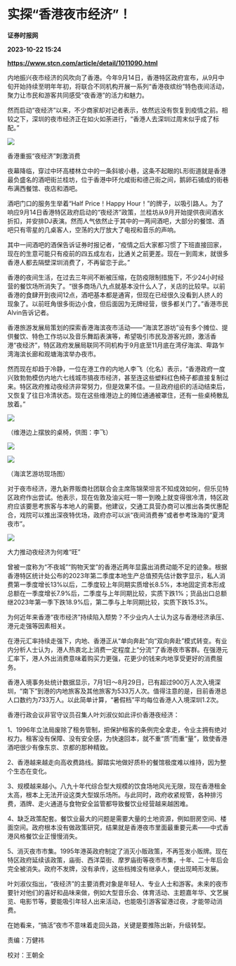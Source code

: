 # 实探“香港夜市经济”！
**证券时报网**

**2023-10-22 15:24**

**https://www.stcn.com/article/detail/1011090.html**

内地振兴夜市经济的风吹向了香港。今年9月14日，香港特区政府宣布，从9月中旬开始持续至明年年初，将联合不同机构开展一系列“香港夜缤纷”特色夜间活动，聚力让市民和游客共同感受“夜香港”的活力和魅力。

然而启动“夜经济”以来，不少商家却对记者表示，依然远没有恢复到疫情之前。相较之下，深圳的夜市经济正在如火如荼进行，“香港人去深圳过周末似乎成了标配。”

![](https://stcn-main.oss-cn-shenzhen.aliyuncs.com/upload/wechat/20231022/YRdSz9epGViahrMrticMgJACo9a62iaBfqjEuBWQrhAGtIanbCk0ibdtiaFtQ3jYw8fThz7GnhMRXca0rhCbwcQAuJw.png)

香港重振“夜经济”刺激消费

夜幕降临，穿过中环高楼林立中的一条斜坡小巷，这条不起眼的L形街道就是香港最负盛名的酒吧街兰桂坊，位于香港中环允咸街和德己街之间，鹅卵石铺成的街巷布满西餐馆、夜店和酒吧。

酒吧门口的服务生举着“Half Price！Happy Hour！”的牌子，以吸引路人。为了响应9月14日香港特区政府启动的“夜经济”政策，兰桂坊从9月开始提供夜间酒水折扣，并安排DJ表演。然而人气依然止于其中的一两间酒吧，大部分的餐馆、酒吧只有零星的几桌客人，空荡的大厅放大了电视和音乐的声响。

其中一间酒吧的酒保告诉证券时报记者，“疫情之后大家都习惯了下班直接回家，现在的生意可能只有疫前的四五成左右，比通关之前更差。现在一到周末，就很多香港人都去隔壁深圳消费了，不再留恋于此。”

香港的夜间生活，在过去三年间不断被压缩，在防疫限制措施下，不少24小时经营的餐饮场所消失了。“很多商场八九点就基本没什么人了，关店的比较早。以前香港的食肆开到夜间12点，酒吧基本都是通宵，但现在已经很久没看到人挤人的现象了。以前旺角很多街边小食，但后面因为无牌经营，很多都关门了。”香港市民Alvin告诉记者。

香港旅游发展局策划的探索香港海滨夜市活动——“海滨艺游坊”设有多个摊位、提供餐饮、特色工作坊以及音乐舞蹈表演等，希望吸引市民及游客光顾，激活香港“夜经济”，特区政府发展局联同不同机构于9月底至11月底在湾仔海滨、卑路乍湾海滨长廊和观塘海滨举办夜市。

然而现在却趋于冷静，一位在港工作的内地人李飞（化名）表示，“香港政府一度兴致勃勃模仿内地六七线城市搞夜市经济，甚至连这些塑料红色椅子都直接复制过来。特区政府推动夜经济非常努力，但是效果不佳。一旦政府组织的活动结束后，又恢复了往日冷清状态。现在这些维港边上的摊位通通被罩住，还有一些桌椅散乱放着。”

![](https://stcn-main.oss-cn-shenzhen.aliyuncs.com/upload/wechat/20231022/YRdSz9epGViahrMrticMgJACo9a62iaBfqjuSt7HubNmSLZkKkBx6QA02mDQbIuegZNyLIDwt2T6GZGk15F8whGVg.png)

（维港边上摆放的桌椅，供图：李飞）

![](https://stcn-main.oss-cn-shenzhen.aliyuncs.com/upload/wechat/20231022/YRdSz9epGViahrMrticMgJACo9a62iaBfqjx2Huic7I2OUia6aL7ft5vp3NSlzSuCOjlqboicicZIc4K74BdMBVNQaGkg.png)

![](https://stcn-main.oss-cn-shenzhen.aliyuncs.com/upload/wechat/20231022/YRdSz9epGViahrMrticMgJACo9a62iaBfqjP8HPydOXeU3mc3icOt3wMT5lLo6xibYDibV1AoWWLIUocITf41u1nAAQg.png)

（海滨艺游坊现场图）

对于夜市经济，港九新界贩商社团联合会主席陈锦荣坦言不知成效如何，但乐见特区政府作出尝试。他表示，现在佐敦及油尖旺一带一到晚上就变得很冷清，特区政府应该要思考旅客与本地人的需要。他建议，交通工具营办商可以推出各类优惠配合，戏院可以推出深夜特优场，政府亦可以派“夜间消费券”或者参考珠海的“夏湾夜市”。

![](https://stcn-main.oss-cn-shenzhen.aliyuncs.com/upload/wechat/20231022/YRdSz9epGViahrMrticMgJACo9a62iaBfqjEuBWQrhAGtIanbCk0ibdtiaFtQ3jYw8fThz7GnhMRXca0rhCbwcQAuJw.png)

大力推动夜经济为何难“旺”

曾被一度称为“不夜城”“购物天堂”的香港近两年显露出消费动能不足的迹象。根据香港特区统计处公布的2023年第二季度本地生产总值预先估计数字显示，私人消费第一季度增长13%以后，二季度较上年同期实质增长8.5%，本地固定资本形成总额在一季度增长7.9%后，二季度与上年同期比较，实质下跌1%；货品出口总额继2023年第一季下跌18.9%后，第二季与上年同期比较，实质下跌15.3%。

为何近年来香港“夜市经济”持续陷入颓势？不少业内人士认为这与香港经济承压、港元走强等因素相关。

在港元汇率持续走强下，内地、香港正从“单向奔赴”向“双向奔赴”模式转变。有业内分析人士认为，港人热衷北上消费一定程度上“分流”了香港夜市客群。在强港元汇率下，港人外出消费意味着购买力更强，花更少的钱来内地享受更好的消费服务。

香港入境事务处统计数据显示，7月1日～8月29日，已有超过900万人次入境深圳，“南下”到港的内地旅客及其他旅客为533万人次。值得注意的是，目前香港总人口数约为733万人。以此简单计算，“暑假档”平均每位香港人入境深圳1.2次。

香港行政会议非官守议员召集人叶刘淑仪如此评价香港夜经济：

1、1996年立法局废除了租务管制，把保护租客的条例完全拿走，令业主拥有绝对权力。租客没有保障、没有安全感，为快速回本，就不重“质”而重“量”，致使香港酒吧很少有像东京、京都的那种精致。

2、香港越来越走向高收费路线。脚踏实地做好质朴的餐馆极度难以维持，因为整个生态在变化。

3、规模越来越小。八九十年代综合型大规模的饮食场地风光无限，现在香港租金太高，根本上无法开设这类大型娱乐场所。与此同时，政府收紧规管，各种排污费，酒牌、走火通道与食物安全监管都导致餐饮业经营越来越困难。

4、缺乏政策配套。餐饮业最大的问题是需要大量的土地资源，例如厨房空间、楼面空间。政府根本没有做政策研究，结果就是香港夜市里面最重要元素——中式香港风格餐饮业正慢慢消失。

5、消灭夜市市集。1995年港英政府制定了消灭小贩政策，不再签发小贩牌。现在特区政府延续该政策，庙街、西洋菜街、摩罗庙街等夜市市集，十年、二十年后会完全被消失。政府不发牌，没有承传，这些档摊没有继承人，便出现畸形发展。

叶刘淑仪指出，“夜经济”的主要消费对象是年轻人、专业人士和游客。未来的夜市要针对他们的喜好和品味来做，例如大型音乐会、体育活动、主题嘉年华、文艺展览、电影节等，要能吸引年轻人出来活动，也能吸引游客留港过夜，才能带动消费。

在她看来，“搞活”夜市不意味着走回头路，关键是要推陈出新，升级转型。

责编：万健祎

校对：王朝全